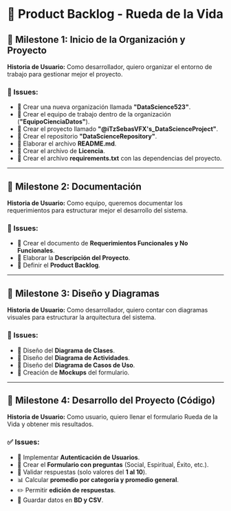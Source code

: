 # 📌 Product Backlog - Rueda de la Vida  

## 🎯 Milestone 1: Inicio de la Organización y Proyecto  
**Historia de Usuario:** Como desarrollador, quiero organizar el entorno de trabajo para gestionar mejor el proyecto.  

### 📝 Issues:  
- 📌 Crear una nueva organización llamada **"DataScience523"**.  
- 📌 Crear el equipo de trabajo dentro de la organización (**"EquipoCienciaDatos"**).  
- 📌 Crear el proyecto llamado **"@iTzSebasVFX's_DataScienceProject"**.  
- 📌 Crear el repositorio **"DataScienceRepository"**.  
- 📌 Elaborar el archivo **README.md**.  
- 📌 Crear el archivo de **Licencia**.  
- 📌 Crear el archivo **requirements.txt** con las dependencias del proyecto.  

---

## 📖 Milestone 2: Documentación  
**Historia de Usuario:** Como equipo, queremos documentar los requerimientos para estructurar mejor el desarrollo del sistema.  

### 📝 Issues:  
- 📌 Crear el documento de **Requerimientos Funcionales y No Funcionales**.  
- 📌 Elaborar la **Descripción del Proyecto**.  
- 📌 Definir el **Product Backlog**.  

---

## 📌 Milestone 3: Diseño y Diagramas  
**Historia de Usuario:** Como desarrollador, quiero contar con diagramas visuales para estructurar la arquitectura del sistema.  

### 📝 Issues:  
- 🎨 Diseño del **Diagrama de Clases**.  
- 🎨 Diseño del **Diagrama de Actividades**.  
- 🎨 Diseño del **Diagrama de Casos de Uso**.  
- 🎨 Creación de **Mockups** del formulario.  

---

## 🚀 Milestone 4: Desarrollo del Proyecto (Código)  
**Historia de Usuario:** Como usuario, quiero llenar el formulario Rueda de la Vida y obtener mis resultados.  

### ✅ Issues:  
- 🔐 Implementar **Autenticación de Usuarios**.  
- 📝 Crear el **Formulario con preguntas** (Social, Espiritual, Éxito, etc.).  
- 🔢 Validar respuestas (solo valores del **1 al 10**).  
- 📊 Calcular **promedio por categoría y promedio general**.  
- ✏️ Permitir **edición de respuestas**.  
- 💾 Guardar datos en **BD y CSV**.  